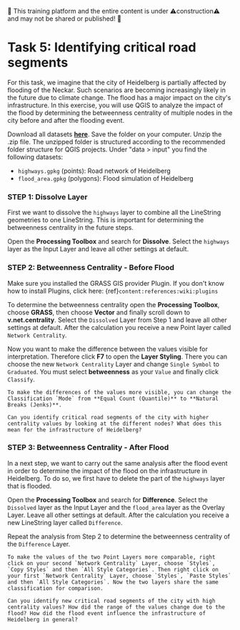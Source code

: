 🚧 This training platform and the entire content is under ⚠️construction⚠️ and may not be shared or published! 🚧

# Task 5: Identifying critical road segments

For this task, we imagine that the city of Heidelberg is partially affected by flooding of the Neckar. Such scenarios are becoming increasingly likely in the future due to climate change. The flood has a major impact on the city's infrastructure. In this exercise, you will use QGIS to analyze the impact of the flood by determining the betweenness centrality of multiple nodes in the city before and after the flooding event.

Download all datasets __[here](https://nexus.heigit.org/repository/gis-training-resource-center/Modul_9/Modul_9_Exercise_5_Identifying_critical_road_segments/Modul_9_Exercise_5.zip)__. 
 Save the folder on your computer. 
 Unzip the .zip file. The unzipped folder is structured according to the recommended folder structure for QGIS projects. 
 Under "data > input" you find the following datasets:


- `highways.gpkg` (points): Road network of Heidelberg
- `flood_area.gpkg` (polygons): Flood simulation of Heidelberg



### STEP 1: Dissolve Layer

First we want to dissolve the `highways` layer to combine all the LineString geometries to one LineString. This is important for determining the betweenness centrality in the future steps.

Open the **Processing Toolbox** and search for **Dissolve**. Select the `highways` layer as the Input Layer and leave all other settings at default. 

### STEP 2: Betweenness Centrality - Before Flood

Make sure you installed the GRASS GIS provider Plugin. If you don't know how to install Plugins, click here: {ref}`content:references:wiki:plugins`

To determine the betweenness centrality open the **Processing Toolbox**, choose **GRASS**, then choose **Vector** and finally scroll down to **v.net.centrality**. Select the `Dissolved` Layer from Step 1 and leave all other settings at default. After the calculation you receive a new Point layer called `Network Centrality`.

Now you want to make the difference between the values visible for interpretation. Therefore click **F7** to open the **Layer Styling**. There you can choose the new `Network Centrality` Layer and change `Single Symbol` to `Graduated`.  You must select **betweenness** as your `Value` and finally click `Classify`. 

```{Tip}
To make the differences of the values more visible, you can change the Classification `Mode` from **Equal Count (Quantile)** to **Natural Breaks (Jenks)**.
```
`````{admonition} Question
Can you identify critical road segments of the city with higher centrality values by looking at the different nodes? What does this mean for the infrastructure of Heidelberg?
`````

### STEP 3: Betweenness Centrality - After Flood

In a next step, we want to carry out the same analysis after the flood event in order to determine the impact of the flood on the infrastructure in Heidelberg. To do so, we first have to delete the part of the `highways` layer that is flooded. 

Open the **Processing Toolbox** and search for **Difference**. Select the `Dissolved` layer as the Input Layer and the `flood_area` layer as the Overlay Layer. Leave all other settings at default. After the calculation you receive a new LineString layer called `Difference`.

Repeat the analysis from Step 2 to determine the betweenness centrality of the `Difference` Layer. 

```{Tip}
To make the values of the two Point Layers more comparable, right click on your second `Network Centrality` Layer, choose `Styles`, `Copy Styles` and then `All Style Categories`. Then right click on your first `Network Centrality` Layer, choose `Styles`, `Paste Styles` and then `All Style Categories`. Now the two layers share the same classification for comparison.
```
`````{admonition} Question
Can you identify new critical road segments of the city with high centrality values? How did the range of the values change due to the flood? How did the flood event influence the infrastructure of Heidelberg in general?
`````
